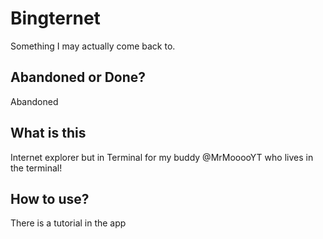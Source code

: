 # Bingternet

Something I may actually come back to.

## Abandoned or Done?

Abandoned

## What is this

Internet explorer but in Terminal for my buddy @MrMooooYT who lives in the terminal!

## How to use?

There is a tutorial in the app
